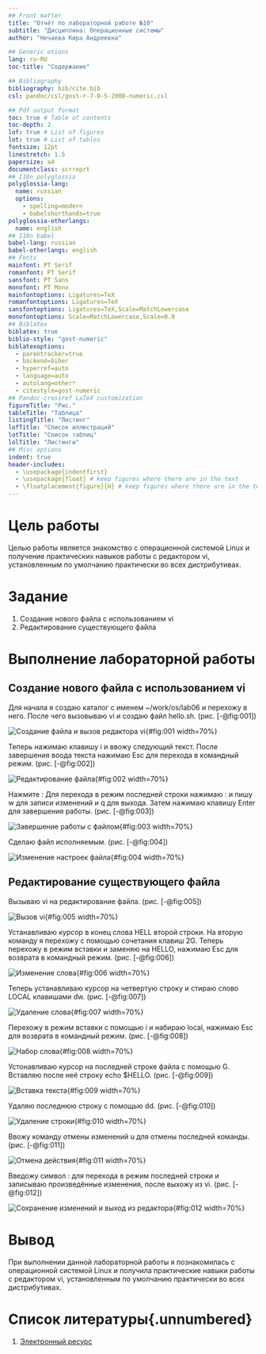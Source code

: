 ```yaml
---
## Front matter
title: "Отчёт по лабораторной работе №10"
subtitle: "Дисциплина: Операционные системы"
author: "Нечаева Кира Андреевна"

## Generic otions
lang: ru-RU
toc-title: "Содержание"

## Bibliography
bibliography: bib/cite.bib
csl: pandoc/csl/gost-r-7-0-5-2008-numeric.csl

## Pdf output format
toc: true # Table of contents
toc-depth: 2
lof: true # List of figures
lot: true # List of tables
fontsize: 12pt
linestretch: 1.5
papersize: a4
documentclass: scrreprt
## I18n polyglossia
polyglossia-lang:
  name: russian
  options:
	- spelling=modern
	- babelshorthands=true
polyglossia-otherlangs:
  name: english
## I18n babel
babel-lang: russian
babel-otherlangs: english
## Fonts
mainfont: PT Serif
romanfont: PT Serif
sansfont: PT Sans
monofont: PT Mono
mainfontoptions: Ligatures=TeX
romanfontoptions: Ligatures=TeX
sansfontoptions: Ligatures=TeX,Scale=MatchLowercase
monofontoptions: Scale=MatchLowercase,Scale=0.9
## Biblatex
biblatex: true
biblio-style: "gost-numeric"
biblatexoptions:
  - parentracker=true
  - backend=biber
  - hyperref=auto
  - language=auto
  - autolang=other*
  - citestyle=gost-numeric
## Pandoc-crossref LaTeX customization
figureTitle: "Рис."
tableTitle: "Таблица"
listingTitle: "Листинг"
lofTitle: "Список иллюстраций"
lotTitle: "Список таблиц"
lolTitle: "Листинги"
## Misc options
indent: true
header-includes:
  - \usepackage{indentfirst}
  - \usepackage{float} # keep figures where there are in the text
  - \floatplacement{figure}{H} # keep figures where there are in the text
---
```


# Цель работы

Целью работы является знакомство с операционной системой Linux и получение практических навыков работы с редактором vi, установленным по умолчанию практически во всех дистрибутивах.

# Задание

1. Создание нового файла с использованием vi
2. Редактирование существующего файла

# Выполнение лабораторной работы

## Создание нового файла с использованием vi

Для начала я создаю каталог с именем ~/work/os/lab06 и перехожу в него. После чего вызовываю vi и создаю файл hello.sh. (рис. [-@fig:001])

![Создание файла и вызов редактора vi](image/im1.png){#fig:001 width=70%}

Теперь нажимаю клавишу i и ввожу следующий текст. После завершения воода текста нажимаю Esc для перехода в командный режим. (рис. [-@fig:002])

![Редактирование файла](image/im2.png){#fig:002 width=70%}

Нажмите : Для перехода в режим последней строки нажимаю : и пишу w для записи изменений и q для выхода. Затем нажимаю клавишу Enter для завершения работы. (рис. [-@fig:003])

![Завершение работы с файлом](image/im3.png){#fig:003 width=70%}

Сделаю файл исполняемым. (рис. [-@fig:004])

![Изменение настроек файла](image/im4.png){#fig:004 width=70%}

## Редактирование существующего файла

Вызываю vi на редактирование файла. (рис. [-@fig:005])

![Вызов vi](image/im5.png){#fig:005 width=70%}

Устанавливаю курсор в конец слова HELL второй строки. На вторую команду я перехожу с помощью сочетания клавиш 2G. Теперь перехожу в режим вставки и заменяю на HELLO, нажимаю Esc для возврата в командный режим. (рис. [-@fig:006])

![Изменение слова](image/im6.png){#fig:006 width=70%}

Теперь устанавливаю курсор на четвертую строку и стираю слово LOCAL клавишами dw. (рис. [-@fig:007])

![Удаление слова](image/im7.png){#fig:007 width=70%}

Перехожу в режим вставки с помощью i и набираю local, нажимаю Esc для возврата в командный режим. (рис. [-@fig:008])

![Набор слова](image/im8.png){#fig:008 width=70%}

Устонавливаю курсор на последней строке файла с помощью G. Вставляю после неё строку echo $HELLO. (рис. [-@fig:009])

![Вставка текста](image/im9.png){#fig:009 width=70%}

Удаляю последнюю строку с помощью dd. (рис. [-@fig:010])

![Удаление строки](image/im10.png){#fig:010 width=70%}

Ввожу команду отмены изменений u для отмены последней команды. (рис. [-@fig:011])

![Отмена действия](image/im11.png){#fig:011 width=70%}

Введожу символ : для перехода в режим последней строки и записываю произведённые изменения, после выхожу из vi. (рис. [-@fig:012])

![Сохранение изменений и выход из редактора](image/im12.png){#fig:012 width=70%}

# Вывод

При выполнении данной лабораторной работы я познакомилась с операционной системой Linux и получила практические навыки работы с редактором vi, установленным по умолчанию практически во всех дистрибутивах.

# Список литературы{.unnumbered}

1. [Электронный ресурс](https://esystem.rudn.ru/pluginfile.php/2288093/mod_resource/content/4/008-lab_vi.pdf)
